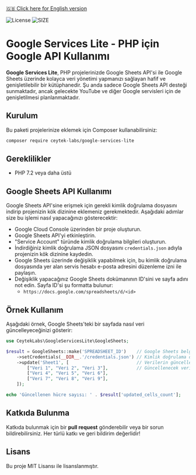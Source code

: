 [🇬🇧 Click here for English version](README.md)

![License](https://img.shields.io/github/license/ceytek-labs/google-services-lite)
![SIZE](https://img.shields.io/github/repo-size/ceytek-labs/google-services-lite?label=size)

# Google Services Lite - PHP için Google API Kullanımı

**Google Services Lite**, PHP projelerinizde Google Sheets API'si ile Google Sheets üzerinde kolayca veri yönetimi yapmanızı sağlayan hafif ve genişletilebilir bir kütüphanedir. Şu anda sadece Google Sheets API desteği sunmaktadır, ancak gelecekte YouTube ve diğer Google servisleri için de genişletilmesi planlanmaktadır.

## Kurulum

Bu paketi projelerinize eklemek için Composer kullanabilirsiniz:

```bash
composer require ceytek-labs/google-services-lite
```

## Gereklilikler

- PHP 7.2 veya daha üstü

## Google Sheets API Kullanımı

Google Sheets API'sine erişmek için gerekli kimlik doğrulama dosyasını indirip projenizin kök dizinine eklemeniz gerekmektedir. Aşağıdaki adımlar size bu işlemi nasıl yapacağınızı gösterecektir:

- Google Cloud Console üzerinden bir proje oluşturun.
- Google Sheets API'yi etkinleştirin.
- "Service Account" türünde kimlik doğrulama bilgileri oluşturun.
- İndirdiğiniz kimlik doğrulama JSON dosyasını `credentials.json` adıyla projenizin kök dizinine kaydedin.
- Google Sheets üzerinde değişiklik yapabilmek için, bu kimlik doğrulama dosyasında yer alan servis hesabı e-posta adresini düzenleme izni ile paylaşın.
- Değişiklik yapacağınız Google Sheets dokümanının ID'sini ve sayfa adını not edin. Sayfa ID'si şu formatta bulunur:
    - `https://docs.google.com/spreadsheets/d/<id>`

## Örnek Kullanım

Aşağıdaki örnek, Google Sheets'teki bir sayfada nasıl veri güncelleyeceğinizi gösterir:

```php
use CeytekLabs\GoogleServicesLite\GoogleSheets;

$result = GoogleSheets::make('SPREADSHEET_ID')    // Google Sheets belgesinin kimliğini belirle
    ->setCredentials(__DIR__.'/credentials.json') // Kimlik doğrulama dosyasını ayarla
    ->update('Sheet1', [                          // Verilerin güncelleneceği sekmenin adını belirle
        ["Veri 1", "Veri 2", "Veri 3"],           // Güncellenecek verileri ekle
        ["Veri 4", "Veri 5", "Veri 6"],
        ["Veri 7", "Veri 8", "Veri 9"],
    ]);

echo 'Güncellenen hücre sayısı: ' . $result['updated_cells_count'];
```

## Katkıda Bulunma

Katkıda bulunmak için bir **pull request** gönderebilir veya bir sorun bildirebilirsiniz. Her türlü katkı ve geri bildirim değerlidir!

## Lisans

Bu proje MIT Lisansı ile lisanslanmıştır.
